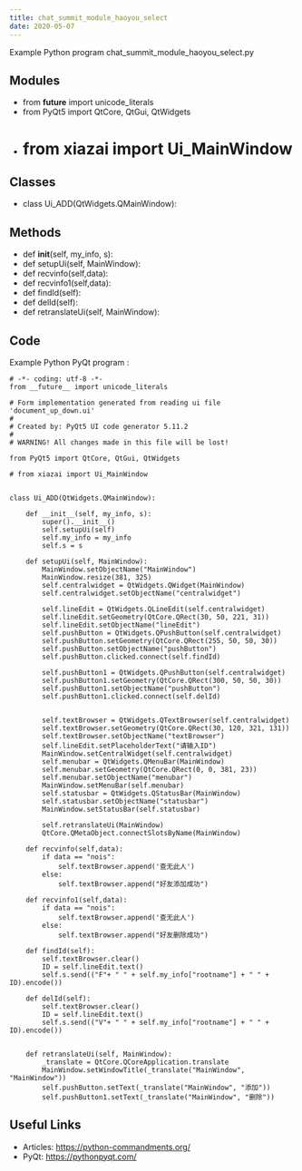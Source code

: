 ```yaml
---
title: chat_summit_module_haoyou_select
date: 2020-05-07
---
```

Example Python program chat_summit_module_haoyou_select.py

## Modules

* from __future__ import unicode_literals
* from PyQt5 import QtCore, QtGui, QtWidgets
* # from xiazai import Ui_MainWindow

## Classes

* class Ui_ADD(QtWidgets.QMainWindow):

## Methods

* def __init__(self, my_info, s):
* def setupUi(self, MainWindow):
* def recvinfo(self,data):
* def recvinfo1(self,data):
* def findId(self):
* def delId(self):
* def retranslateUi(self, MainWindow):

## Code

Example Python PyQt program :

    # -*- coding: utf-8 -*-
    from __future__ import unicode_literals
    
    # Form implementation generated from reading ui file 'document_up_down.ui'
    #
    # Created by: PyQt5 UI code generator 5.11.2
    #
    # WARNING! All changes made in this file will be lost!
    
    from PyQt5 import QtCore, QtGui, QtWidgets
    
    # from xiazai import Ui_MainWindow
    
    
    class Ui_ADD(QtWidgets.QMainWindow):
    
        def __init__(self, my_info, s):
            super().__init__()
            self.setupUi(self)
            self.my_info = my_info
            self.s = s
    
        def setupUi(self, MainWindow):
            MainWindow.setObjectName("MainWindow")
            MainWindow.resize(381, 325)
            self.centralwidget = QtWidgets.QWidget(MainWindow)
            self.centralwidget.setObjectName("centralwidget")
    
            self.lineEdit = QtWidgets.QLineEdit(self.centralwidget)
            self.lineEdit.setGeometry(QtCore.QRect(30, 50, 221, 31))
            self.lineEdit.setObjectName("lineEdit")
            self.pushButton = QtWidgets.QPushButton(self.centralwidget)
            self.pushButton.setGeometry(QtCore.QRect(255, 50, 50, 30))
            self.pushButton.setObjectName("pushButton")
            self.pushButton.clicked.connect(self.findId)
    
            self.pushButton1 = QtWidgets.QPushButton(self.centralwidget)
            self.pushButton1.setGeometry(QtCore.QRect(300, 50, 50, 30))
            self.pushButton1.setObjectName("pushButton")
            self.pushButton1.clicked.connect(self.delId)
    
    
            self.textBrowser = QtWidgets.QTextBrowser(self.centralwidget)
            self.textBrowser.setGeometry(QtCore.QRect(30, 120, 321, 131))
            self.textBrowser.setObjectName("textBrowser")
            self.lineEdit.setPlaceholderText("请输入ID")
            MainWindow.setCentralWidget(self.centralwidget)
            self.menubar = QtWidgets.QMenuBar(MainWindow)
            self.menubar.setGeometry(QtCore.QRect(0, 0, 381, 23))
            self.menubar.setObjectName("menubar")
            MainWindow.setMenuBar(self.menubar)
            self.statusbar = QtWidgets.QStatusBar(MainWindow)
            self.statusbar.setObjectName("statusbar")
            MainWindow.setStatusBar(self.statusbar)
    
            self.retranslateUi(MainWindow)
            QtCore.QMetaObject.connectSlotsByName(MainWindow)
    
        def recvinfo(self,data):
            if data == "nois":
                self.textBrowser.append('查无此人')
            else:
                self.textBrowser.append("好友添加成功")
    
        def recvinfo1(self,data):
            if data == "nois":
                self.textBrowser.append('查无此人')
            else:
                self.textBrowser.append("好友删除成功")
    
        def findId(self):
            self.textBrowser.clear()
            ID = self.lineEdit.text()
            self.s.send(("F"+ " " + self.my_info["rootname"] + " " + ID).encode())
    
        def delId(self):
            self.textBrowser.clear()
            ID = self.lineEdit.text()
            self.s.send(("V"+ " " + self.my_info["rootname"] + " " + ID).encode())
    
    
        def retranslateUi(self, MainWindow):
            _translate = QtCore.QCoreApplication.translate
            MainWindow.setWindowTitle(_translate("MainWindow", "MainWindow"))
            self.pushButton.setText(_translate("MainWindow", "添加"))
            self.pushButton1.setText(_translate("MainWindow", "删除"))
    

## Useful Links

- Articles: https://python-commandments.org/
- PyQt: https://pythonpyqt.com/
